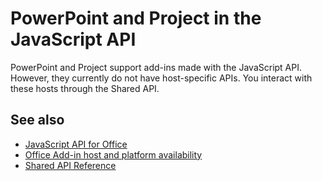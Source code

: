 # PowerPoint and Project in the JavaScript API

PowerPoint and Project support add-ins made with the JavaScript API. However, they currently do not have host-specific APIs. You interact with these hosts through the Shared API. 

## See also

- [JavaScript API for Office](/office/dev/add-ins/reference/javascript-api-for-office)
- [Office Add-in host and platform availability](https://docs.microsoft.com/office/dev/add-ins/overview/office-add-in-availability)
- [Shared API Reference](/javascript/api/overview/office)